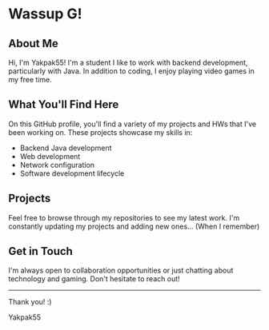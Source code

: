 # Wassup G!

## About Me

Hi, I'm Yakpak55! I'm a student I like to work with backend development, particularly with Java. In addition to coding, I enjoy playing video games in my free time. 

## What You'll Find Here

On this GitHub profile, you'll find a variety of my projects and HWs that I've been working on. These projects showcase my skills in:
- Backend Java development
- Web development
- Network configuration
- Software development lifecycle

## Projects

Feel free to browse through my repositories to see my latest work. I'm constantly updating my projects and adding new ones... (When I remember)

## Get in Touch

I'm always open to collaboration opportunities or just chatting about technology and gaming. Don't hesitate to reach out!

---

Thank you! :)

Yakpak55
